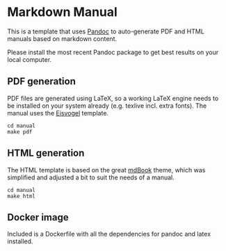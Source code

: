 # Markdown Manual

This is a template that uses [Pandoc](https://pandoc.org/) to auto-generate PDF and HTML manuals based on markdown content.

Please install the most recent Pandoc package to get best results on your local computer.

## PDF generation

PDF files are generated using LaTeX, so a working LaTeX engine needs to be installed on your system already (e.g. texlive incl. extra fonts). The manual uses the [Eisvogel](https://github.com/Wandmalfarbe/pandoc-latex-template) template.

```
cd manual
make pdf
```

## HTML generation

The HTML template is based on the great [mdBook](https://github.com/rust-lang-nursery/mdBook) theme, which was simplified and adjusted a bit to suit the needs of a manual.

```
cd manual
make html
```

## Docker image

Included is a Dockerfile with all the dependencies for pandoc and latex installed.


